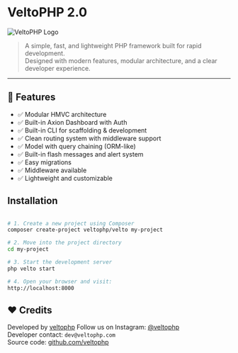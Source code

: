 # VeltoPHP 2.0

![VeltoPHP Logo](https://res.cloudinary.com/drbowe2hn/image/upload/v1750857194/VeltoPHP2_la6xfv.png)

> A simple, fast, and lightweight PHP framework built for rapid development.  
> Designed with modern features, modular architecture, and a clear developer experience.

---

## 🚀 Features

- ✅ Modular HMVC architecture
- ✅ Built-in Axion Dashboard with Auth
- ✅ Built-in CLI for scaffolding & development
- ✅ Clean routing system with middleware support
- ✅ Model with query chaining (ORM-like)
- ✅ Built-in flash messages and alert system
- ✅ Easy migrations
- ✅ Middleware available
- ✅ Lightweight and customizable

## Installation

```bash

# 1. Create a new project using Composer
composer create-project veltophp/velto my-project

# 2. Move into the project directory
cd my-project

# 3. Start the development server
php velto start

# 4. Open your browser and visit:
http://localhost:8000

```

## ❤️ Credits

Developed by [veltophp](https://veltophp.com)
Follow us on Instagram: [@veltophp](https://instagram.com/veltophp)  
Developer contact: `dev@veltophp.com`  
Source code: [github.com/veltophp](https://github.com/veltophp)
